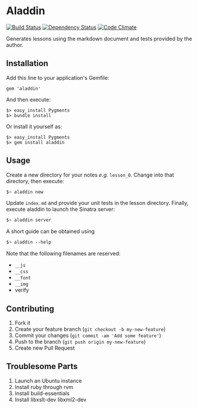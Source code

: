 # Aladdin
[![Build Status](https://secure.travis-ci.org/jimjh/aladdin.png?branch=master)](https://travis-ci.org/jimjh/aladdin)
[![Dependency Status](https://gemnasium.com/jimjh/aladdin.png)](https://gemnasium.com/jimjh/aladdin)
[![Code Climate](https://codeclimate.com/badge.png)](https://codeclimate.com/github/jimjh/aladdin)

Generates lessons using the markdown document and tests provided by the author.

## Installation
Add this line to your application's Gemfile:

    gem 'aladdin'

And then execute:

    $> easy_install Pygments
    $> bundle install

Or install it yourself as:

    $> easy_install Pygments
    $> gem install aladdin

## Usage
Create a new directory for your notes _e.g._ `lesson_0`. Change into that
directory, then execute:

```sh
$> aladdin new
```

Update `index.md` and provide your unit tests in the lesson directory. Finally, execute aladdin to launch the Sinatra server:

```sh
$> aladdin server
```

A short guide can be obtained using

```sh
$> aladdin --help
```

Note that the following filenames are reserved:

- `__js`
- `__css`
- `__font`
- `__img`
- verify

## Contributing

1. Fork it
2. Create your feature branch (`git checkout -b my-new-feature`)
3. Commit your changes (`git commit -am 'Add some feature'`)
4. Push to the branch (`git push origin my-new-feature`)
5. Create new Pull Request

## Troublesome Parts

1. Launch an Ubuntu instance
1. Install ruby through rvm
1. Install build-essentials
1. Install libxslt-dev libxml2-dev
